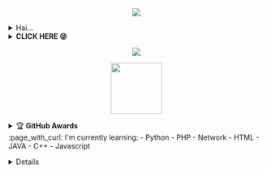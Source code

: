 <!---
satriabot99/satriabot is a ✨ special ✨ repository because its `README.md` (this file) appears on your GitHub profile.
You can click the Preview link to take a look at your changes.
--->
<p align="center">
<img src="https://readme-typing-svg.herokuapp.com?color=%2336BCF7&center=true&vCenter=true&lines=Welcome+to+Satriabot" />
</p>
<details>
    <summary>Hai...<b></b></summary><br/>
<p align='center'><a href="https://api.daily.dev/get?r=Satriabot"><img src="https://telegra.ph/file/c4b65a881f6a95599d39d.jpg?r=82s" width="200" alt="Satriabot"/></a></p>

![Satriabot Team card name](https://cardivo.vercel.app/api?name=Satriabot%2099&description=Hi,%20i%27m%20a%20front%20end%20web%20developer%20and%20i%27m%2020%17y.o.%20Nice%20to%20meet%20you%20%F0%9F%91%8B&image=https://telegra.ph/file/34c19b0095835a1e114fb.jpg?v=4&backgroundColor=%23ecf0f1&instagram=satriabot99&linkedin=SatriabotTeam&github=Satriabot99&twitter=satriabot99&pattern=leaf&colorPattern=%23eaeaea)


</details>
<details>
    <summary><b>CLICK HERE 😝</b></summary><br/>
<h1  align='center'> Welcome To Satriabot 👻 </h1>
<p align='center'><img src="https://komarev.com/ghpvc/?username=Satriabot99&label=Total%20Profile%20Visitor&color=071A2C&style=for-the-badge" alt="Satriabot99" />
<p align='center'><a href="https://api.daily.dev/get?r=Satriabot99"><img src="https://telegra.ph/file/499eadf5bb3de8ef33dbd.jpg?r=82s" width="150" alt="Satria BOT's Dev Card"/></a></p>
<p align='center'><a href="https://www.dmca.com/Protection/Status.aspx?ID=090f6134-5e5e-46fd-a879-b366b9a65060&refurl=https://github.com/satriabot" target="_blank" title="Check Protection Status" class="dmca-badge"> <img src ="https://telegra.ph/file/fc29daf49c1f6d2748595.jpg?st=2019-03-02T00%3A22%3A29Z&se=2028-03-03T00%3A22%3A00Z&sp=rw&sv=2018-03-28&sr=c&sig=5uj40e0WkJN4jO9efLP3CKvstLnc2LG%2BqWfMC6U4Ou0%3D" alt="DMCA.com for Github" /></a></p>
<a href="https://api.daily.dev/get?r=Satriabot99"><img src="https://opencollective.com/vuejs/contributors.svg?width=900" /></a>
<p align='center'>
<a href="https://api.daily.dev/get?r=Satriabot"><img height="200" src="https://telegra.ph/file/42d9fa6445e9b1593afbc.jpg"></a>
<p align='center'>  I'm Satria Pamungkas (17 y.o) ! :sunglasses: </p>
<img width="800px" src="https://download1334.mediafire.com/beu92rsfmvsg/5lxigw8xsykngzn/20220718_121220.gif" />
<p align='center'> I want to do a project related to bots to make it easier for users. :ghost: </p>
</p>
![Profil Me](https://github.com/satriabot)

</p>
</details>
<p align="center">
  <img src="https://komarev.com/ghpvc/?username=Satriabot99&label=VIEWS&style=flat-square&color=blue" />
</p>
<p align='center'>
   <a href="https://www.facebook.com/ciciyber.squadindo.7"><img height="100" src="https://raw.githubusercontent.com/tahaluindo/tahaluindo/64478fa6dc44f9aa505ca49d384375946107db89/speed.svg"></a></p>
<p align='center'>
<details>
    <summary>&#127942 <b>GitHub Awards</b></summary><br/>

![Github Trophy](https://github-profile-trophy.vercel.app/?username=satriabot)

</details> 
:page_with_curl: I'm currently learning:
- Python
- PHP
- Network
- HTML
- JAVA
- C++
- Javascript
</p>
<details>
:star: Here are some projects that I'm working on:
<p align='center'><a href="https://api.daily.dev/get?r=Satriabot"><img src="https://telegra.ph/file/1262431c0967ddfb566b2.png?r=82s" width="150" alt="LulzGhost-Team BOT's Dev Card"/></a></p>

## Start
<!--START_SECTION:waka-->
<p align="center">
<img src="https://github-profile-trophy.vercel.app/?username=Satriabot99&theme=onedark" />
<p align="center" height='130px'> <img src="https://github-readme-stats.vercel.app/api?username=Satriabot99&show_icons=true&hide_title=true&include_all_commits=true&line_height=21&bg_color=0,64FFDA,64FFDA,A9EFDE,F2FFFC&count_public=true&theme=graywhite" alt="crazychickendev"/> <img src="https://github-readme-stats.vercel.app/api/top-langs/?username=tahaluindo&layout=compact&show_icons=true&bg_color=0,EFFDF9,CBFFF3,64FFDA&theme=graywhite&hide_title=true" alt="root"/> </p>
</p>
<p align="center">
    <img src="https://github-readme-streak-stats.herokuapp.com/?user=Satriabot99">
</p>
</details>
<!--END_SECTION:waka-->
<!--
-->
